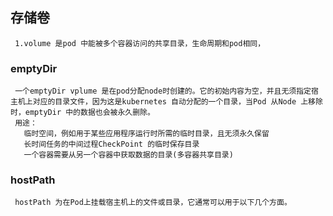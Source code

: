 ## 存储卷
     1.volume 是pod 中能被多个容器访问的共享目录，生命周期和pod相同，
 
### emptyDir
     一个emptyDir vplume 是在pod分配node时创建的。它的初始内容为空，并且无须指定宿主机上对应的目录文件，因为这是kubernetes 自动分配的一个目录，当Pod 从Node 上移除时，emptyDir 中的数据也会被永久删除。      
     用途：
       临时空间，例如用于某些应用程序运行时所需的临时目录，且无须永久保留
       长时间任务的中间过程CheckPoint 的临时保存目录
       一个容器需要从另一个容器中获取数据的目录(多容器共享目录)

### hostPath 
     hostPath 为在Pod上挂载宿主机上的文件或目录，它通常可以用于以下几个方面。 
            